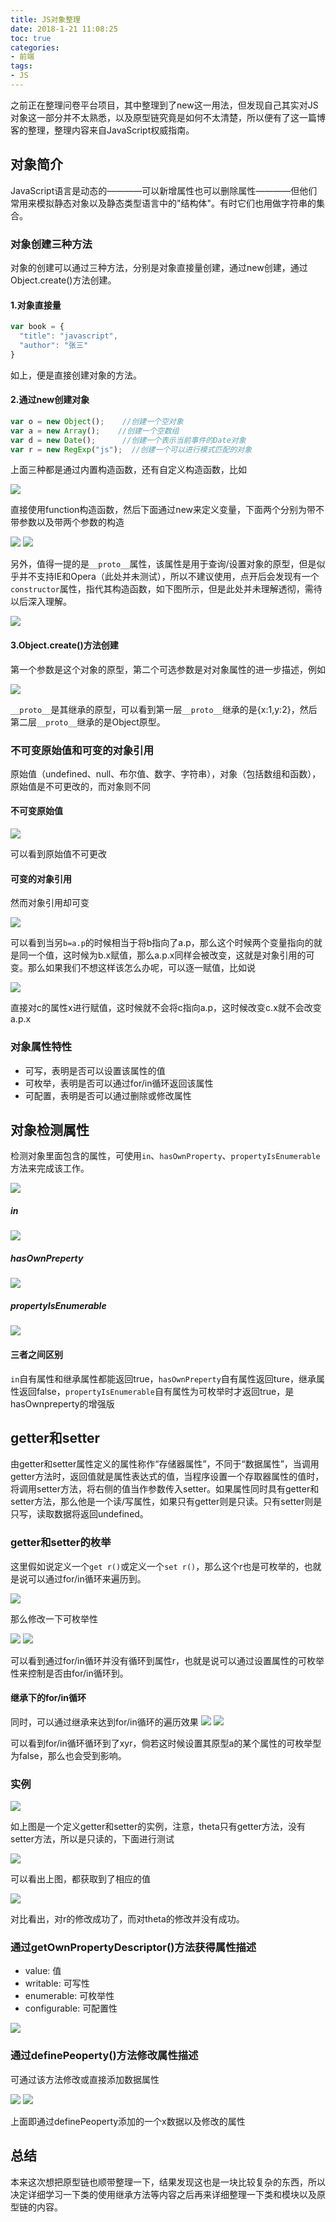 ```yaml
---
title: JS对象整理
date: 2018-1-21 11:08:25
toc: true
categories:
- 前端
tags: 
- JS
---
```


之前正在整理问卷平台项目，其中整理到了new这一用法，但发现自己其实对JS对象这一部分并不太熟悉，以及原型链究竟是如何不太清楚，所以便有了这一篇博客的整理，整理内容来自JavaScript权威指南。

<!--more-->

## 对象简介

JavaScript语言是动态的————可以新增属性也可以删除属性————但他们常用来模拟静态对象以及静态类型语言中的"结构体"。有时它们也用做字符串的集合。

### 对象创建三种方法

对象的创建可以通过三种方法，分别是对象直接量创建，通过new创建，通过Object.create()方法创建。

#### 1.对象直接量

```js
var book = {
  "title": "javascript",
  "author": "张三"
}
```

如上，便是直接创建对象的方法。

#### 2.通过new创建对象

```js
var o = new Object();    //创建一个空对象
var a = new Array();    //创建一个空数组
var d = new Date();      //创建一个表示当前事件的Date对象
var r = new RegExp("js");  //创建一个可以进行模式匹配的对象
```

上面三种都是通过内置构造函数，还有自定义构造函数，比如

<img src="https://file-1305436646.file.myqcloud.com/blog/2018-1-21/constructor-1.png">

直接使用function构造函数，然后下面通过new来定义变量，下面两个分别为带不带参数以及带两个参数的构造

<img src="https://file-1305436646.file.myqcloud.com/blog/2018-1-21/constructor-2.png">
<img src="https://file-1305436646.file.myqcloud.com/blog/2018-1-21/constructor-3.png">

另外，值得一提的是`__proto__`属性，该属性是用于查询/设置对象的原型，但是似乎并不支持IE和Opera（此处并未测试），所以不建议使用，点开后会发现有一个`constructor`属性，指代其构造函数，如下图所示，但是此处并未理解透彻，需待以后深入理解。

<img src="https://file-1305436646.file.myqcloud.com/blog/2018-1-21/constructor-4.png">

#### 3.Object.create()方法创建

第一个参数是这个对象的原型，第二个可选参数是对对象属性的进一步描述，例如

<img src="https://file-1305436646.file.myqcloud.com/blog/2018-1-21/object-create-1.png">

`__proto__`是其继承的原型，可以看到第一层`__proto__`继承的是{x:1,y:2}，然后第二层`__proto__`继承的是Object原型。

### 不可变原始值和可变的对象引用

原始值（undefined、null、布尔值、数字、字符串），对象（包括数组和函数），原始值是不可更改的，而对象则不同

#### 不可变原始值

<img src="https://file-1305436646.file.myqcloud.com/blog/2018-4-24/originalValue.jpg">

可以看到原始值不可更改

#### 可变的对象引用

然而对象引用却可变

<img src="https://file-1305436646.file.myqcloud.com/blog/2018-4-24/ObjectReference-1.jpg">

可以看到当另`b=a.p`的时候相当于将b指向了a.p，那么这个时候两个变量指向的就是同一个值，这时候为b.x赋值，那么a.p.x同样会被改变，这就是对象引用的可变。那么如果我们不想这样该怎么办呢，可以逐一赋值，比如说

<img src="https://file-1305436646.file.myqcloud.com/blog/2018-4-24/ObjectReference-2.jpg">

直接对c的属性x进行赋值，这时候就不会将c指向a.p，这时候改变c.x就不会改变a.p.x

### 对象属性特性

* 可写，表明是否可以设置该属性的值
* 可枚举，表明是否可以通过for/in循环返回该属性
* 可配置，表明是否可以通过删除或修改属性

## 对象检测属性

检测对象里面包含的属性，可使用`in`、`hasOwnProperty`、`propertyIsEnumerable`方法来完成该工作。

<img src="https://file-1305436646.file.myqcloud.com/blog/2018-1-21/test.png">

##### in

<img src="https://file-1305436646.file.myqcloud.com/blog/2018-1-21/test-in.png">

##### hasOwnPreperty

<img src="https://file-1305436646.file.myqcloud.com/blog/2018-1-21/test-hasOwnProperty.png">

##### propertyIsEnumerable

<img src="https://file-1305436646.file.myqcloud.com/blog/2018-1-21/test-propertyIsEnumerable.png">

#### 三者之间区别

`in`自有属性和继承属性都能返回true，`hasOwnPreperty`自有属性返回ture，继承属性返回false，`propertyIsEnumerable`自有属性为可枚举时才返回true，是hasOwnpreperty的增强版

## getter和setter

由getter和setter属性定义的属性称作“存储器属性”，不同于“数据属性”，当调用getter方法时，返回值就是属性表达式的值，当程序设置一个存取器属性的值时，将调用setter方法，将右侧的值当作参数传入setter。如果属性同时具有getter和setter方法，那么他是一个读/写属性，如果只有getter则是只读。只有setter则是只写，读取数据将返回undefined。

### getter和setter的枚举

这里假如说定义一个`get r()`或定义一个`set r()`，那么这个r也是可枚举的，也就是说可以通过for/in循环来遍历到。

<img src="https://file-1305436646.file.myqcloud.com/blog/2018-1-21/for-in-1.jpg">

那么修改一下可枚举性

<img src="https://file-1305436646.file.myqcloud.com/blog/2018-1-21/for-in-2.jpg">
<img src="https://file-1305436646.file.myqcloud.com/blog/2018-1-21/for-in-3.jpg">

可以看到通过for/in循环并没有循环到属性r，也就是说可以通过设置属性的可枚举性来控制是否由for/in循环到。

#### 继承下的for/in循环

同时，可以通过继承来达到for/in循环的遍历效果
<img src="https://file-1305436646.file.myqcloud.com/blog/2018-1-21/for-in-4.jpg">
<img src="https://file-1305436646.file.myqcloud.com/blog/2018-1-21/for-in-5.jpg">

可以看到for/in循环循环到了xyr，倘若这时候设置其原型a的某个属性的可枚举型为false，那么也会受到影响。

### 实例 

<img src="https://file-1305436646.file.myqcloud.com/blog/2018-1-21/getter-1.png">

如上图是一个定义getter和setter的实例，注意，theta只有getter方法，没有setter方法，所以是只读的，下面进行测试

<img src="https://file-1305436646.file.myqcloud.com/blog/2018-1-21/getter-2.png">

可以看出上图，都获取到了相应的值

<img src="https://file-1305436646.file.myqcloud.com/blog/2018-1-21/getter-3.png">

对比看出，对r的修改成功了，而对theta的修改并没有成功。

### 通过getOwnPropertyDescriptor()方法获得属性描述

* value: 值
* writable: 可写性
* enumerable: 可枚举性
* configurable: 可配置性

<img src="https://file-1305436646.file.myqcloud.com/blog/2018-1-21/getOwnPropertyDscriptor-1.png">

### 通过definePeoperty()方法修改属性描述

可通过该方法修改或直接添加数据属性

<img src="https://file-1305436646.file.myqcloud.com/blog/2018-1-21/defineProperty-1.png">

<img src="https://file-1305436646.file.myqcloud.com/blog/2018-1-21/defineProperty-2.png">

上面即通过definePeoperty添加的一个x数据以及修改的属性

## 总结

本来这次想把原型链也顺带整理一下，结果发现这也是一块比较复杂的东西，所以决定详细学习一下类的使用继承方法等内容之后再来详细整理一下类和模块以及原型链的内容。

